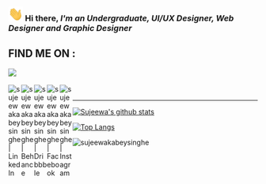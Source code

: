 <h3><img src="https://github.com/sujeewakabeysinghe/sujeewakabeysinghe/blob/main/wave.gif" width="30px"> Hi there, <i>I'm an Undergraduate, UI/UX Designer, Web Designer and Graphic Designer</i></h3>
<h2>FIND ME ON : </h2>

[![](https://github-readme-stackoverflow.vercel.app/?userID=9439677)](https://stackoverflow.com/users/9439677/sujeewa-k-abeysinghe)

[<img align="left" alt="sujeewakabeysinghe | LinkedIn" width="26px" src="https://cdn.jsdelivr.net/npm/simple-icons@v3/icons/linkedin.svg" />][LinkedIn]
[<img align="left" alt="sujeewakabeysinghe | Behance" width="26px" src="https://cdn.jsdelivr.net/npm/simple-icons@3.4.1/icons/behance.svg" />][Behance]
[<img align="left" alt="sujeewakabeysinghe | Dribbble" width="26px" src="https://cdn.jsdelivr.net/npm/simple-icons@3.4.1/icons/dribbble.svg" />][Dribbble]
[<img align="left" alt="sujeewakabeysinghe | Facebook" width="26px" src="https://cdn.jsdelivr.net/npm/simple-icons@3.4.1/icons/facebook.svg" />][Facebook]
[<img align="left" alt="sujeewakabeysinghe | Instagram" width="26px" src="https://cdn.jsdelivr.net/npm/simple-icons@3.4.1/icons/instagram.svg" />][Instagram]
</br>
<hr>

[![Sujeewa's github stats](https://github-readme-stats.vercel.app/api?username=sujeewakabeysinghe&include_all_commits=true&show_icons=true&theme=dark&count_private=true)](https://github.com/sujeewakabeysinghe)

[![Top Langs](https://github-readme-stats.vercel.app/api/top-langs/?username=sujeewakabeysinghe&theme=dark)](https://github.com/sujeewakabeysinghe)

<img src="https://komarev.com/ghpvc/?username=sujeewakabeysinghe" alt="sujeewakabeysinghe" />

[LinkedIn]: https://linkedin.com/in/sujeewakabeysinghe
[StackOverFlow]: https://stackoverflow.com/users/9439677/sujeewa-k-abeysinghe
[Behance]: https://www.behance.net/sujeewakabeysinghe
[Dribbble]: https://dribbble.com/sujeewakabeysinghe
[Facebook]: https://www.facebook.com/sujeewakabeysinghe
[Instagram]: https://www.instagram.com/sujeewakabeysinghe
